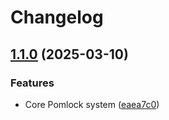# Changelog

## [1.1.0](https://github.com/luiisca/pomlock/compare/v1.0.0...v1.1.0) (2025-03-10)


### Features

* Core Pomlock system ([eaea7c0](https://github.com/luiisca/pomlock/commit/eaea7c0190597959772c1201ca546566c1ce789a))
